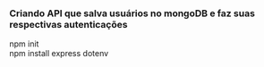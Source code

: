 ### Criando API que salva usuários no mongoDB e faz suas respectivas autenticações <br> 


npm init <br>
npm install express dotenv <br>
